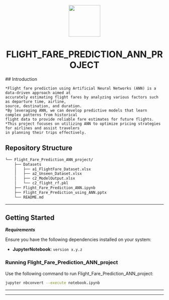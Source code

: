 <p align="center">
  <img src="https://cdn-icons-png.flaticon.com/512/6295/6295417.png" width="100" />
</p>
<p align="center">
    <h1 align="center">FLIGHT_FARE_PREDICTION_ANN_PROJECT</h1>
</p>
##  Introduction





```
*Flight fare prediction using Artificial Neural Networks (ANN) is a data-driven approach aimed at
accurately estimating flight fares by analyzing various factors such as departure time, airline,
source, destination, and duration.
*By leveraging ANN, we can develop predictive models that learn complex patterns from historical
flight data to provide reliable fare estimates for future flights.
*This project focuses on utilizing ANN to optimize pricing strategies for airlines and assist travelers
in planning their trips effectively.
```



## Repository Structure

```sh
└── Flight_Fare_Prediction_ANN_project/
    ├── Datasets
    │   ├── a1_FlightFare_Dataset.xlsx
    │   ├── a2_Unseen_Dataset.xlsx
    │   ├── c2_ModelOutput.xlsx
    │   └── c2_flight_rf.pkl
    ├── Flight_Fare_Prediction_ANN.ipynb
    ├── Flight_Fare_Prediction_using_ANN.pptx
    └── README.md
```

---

##  Getting Started

***Requirements***

Ensure you have the following dependencies installed on your system:

* **JupyterNotebook**: `version x.y.z`

###  Running Flight_Fare_Prediction_ANN_project

Use the following command to run Flight_Fare_Prediction_ANN_project:

```sh
jupyter nbconvert --execute notebook.ipynb
```

</details>

---

---
